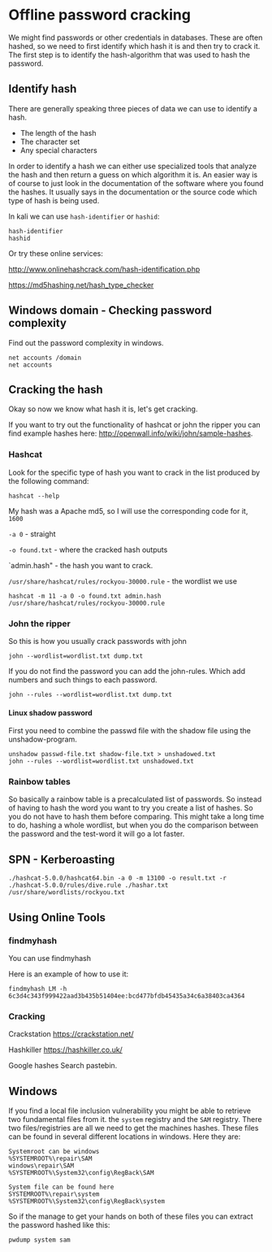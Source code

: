 # Offline password cracking 

We might find passwords or other credentials in databases. These are often hashed, so we need to first identify which hash it is and then try to crack it. The first step is to identify the hash-algorithm that was used to hash the password.

## Identify hash

There are generally speaking three pieces of data we can use to identify a hash.
- The length of the hash
- The character set
- Any special characters

In order to identify a hash we can either use specialized tools that analyze the hash and then return a guess on which algorithm it is. An easier way is of course to just look in the documentation of the software where you found the hashes. It usually says in the documentation or the source code which type of hash is being used.


In kali we can use `hash-identifier` or `hashid`:

```
hash-identifier 
hashid
```

Or try these online services:

http://www.onlinehashcrack.com/hash-identification.php

https://md5hashing.net/hash_type_checker



## Windows domain - Checking password complexity

Find out the password complexity in windows.

```
net accounts /domain
net accounts
```





## Cracking the hash

Okay so now we know what hash it is, let's get cracking.

If you want to try out the functionality of hashcat or john the ripper you can find example hashes here: http://openwall.info/wiki/john/sample-hashes.

### Hashcat

Look for the specific type of hash you want to crack in the list produced by the following command:

```
hashcat --help
```

My hash was a Apache md5, so I will use the corresponding code for it, `1600`

`-a 0` - straight


`-o found.txt` - where the cracked hash outputs

`admin.hash" - the hash you want to crack.

`/usr/share/hashcat/rules/rockyou-30000.rule` - the wordlist we use

```
hashcat -m 11 -a 0 -o found.txt admin.hash /usr/share/hashcat/rules/rockyou-30000.rule
```

### John the ripper

So this is how you usually crack passwords with john

```
john --wordlist=wordlist.txt dump.txt
```

If you do not find the password you can add the john-rules. Which add numbers and such things to each password.

```
john --rules --wordlist=wordlist.txt dump.txt
```


#### Linux shadow password

First you need to combine the passwd file with the shadow file using the unshadow-program.

```
unshadow passwd-file.txt shadow-file.txt > unshadowed.txt
john --rules --wordlist=wordlist.txt unshadowed.txt
```

### Rainbow tables

So basically a rainbow table is a precalculated list of passwords. So instead of having to hash the word you want to try you create a list of hashes. So you do not have to hash them before comparing. This might take a long time to do, hashing a whole wordlist, but when you do the comparison between the password and the test-word it will go a lot faster.


## SPN - Kerberoasting


```
./hashcat-5.0.0/hashcat64.bin -a 0 -m 13100 -o result.txt -r ./hashcat-5.0.0/rules/dive.rule ./hashar.txt /usr/share/wordlists/rockyou.txt
```

## Using Online Tools

### findmyhash

You can use findmyhash 

Here is an example of how to use it:

```
findmyhash LM -h 6c3d4c343f999422aad3b435b51404ee:bcd477bfdb45435a34c6a38403ca4364
```

### Cracking

Crackstation
https://crackstation.net/

Hashkiller
https://hashkiller.co.uk/

Google hashes
Search pastebin.

## Windows

If you find a local file inclusion vulnerability you might be able to retrieve two fundamental files from it. the `system` registry and the `SAM` registry. There two files/registries are all we need to get the machines hashes.
These files can be found in several different locations in windows. Here they are:

```
Systemroot can be windows
%SYSTEMROOT%\repair\SAM
windows\repair\SAM
%SYSTEMROOT%\System32\config\RegBack\SAM

System file can be found here
SYSTEMROOT%\repair\system
%SYSTEMROOT%\System32\config\RegBack\system
```

So if the manage to get your hands on both of these files you can extract the password hashed like this:

```
pwdump system sam 
```
